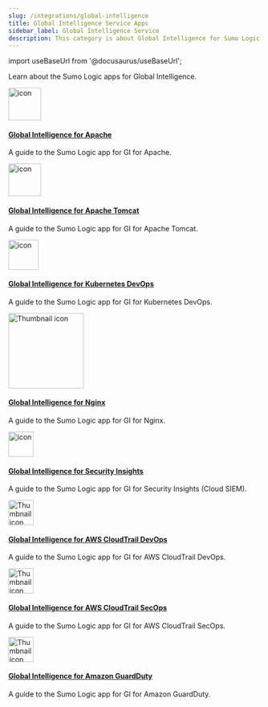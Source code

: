 ```yaml
---
slug: /integrations/global-intelligence
title: Global Intelligence Service Apps
sidebar_label: Global Intelligence Service
description: This category is about Global Intelligence for Sumo Logic apps.
---
```


import useBaseUrl from '@docusaurus/useBaseUrl';

Learn about the Sumo Logic apps for Global Intelligence.

<div className="box-wrapper" markdown="1">
<div className="box smallbox1 card">
  <div className="container">
  <img src={useBaseUrl('img/integrations/web-servers/gi-apache1.png')} alt="icon" width="65"/>
  <h4><a href="/docs/integrations/global-intelligence/apache">Global Intelligence for Apache</a></h4>
  <p>A guide to the Sumo Logic app for GI for Apache.</p>
  </div>
</div>
<div className="box smallbox2 card">
  <div className="container">
  <img src={useBaseUrl('img/integrations/web-servers/gi-apache.png')} alt="icon" width="65"/>
  <h4><a href="/docs/integrations/global-intelligence/apache-tomcat">Global Intelligence for Apache Tomcat</a></h4>
  <p>A guide to the Sumo Logic app for GI for Apache Tomcat.</p>
  </div>
</div>
  <div className="box smallbox3 card">
  <div className="container">
  <img src={useBaseUrl('img/icons/operations/kubernetes.png')} alt="icon" width="60"/>
  <h4><a href="/docs/integrations/global-intelligence/kubernetes-devops">Global Intelligence for Kubernetes DevOps</a></h4>
  <p>A guide to the Sumo Logic app for GI for Kubernetes DevOps.</p>
  </div>
</div>
  <div className="box smallbox4 card">
    <div className="container">
    <img src={useBaseUrl('img/integrations/web-servers/nginx.png')} alt="Thumbnail icon" width="150"/>
    <h4><a href="/docs/integrations/global-intelligence/nginx">Global Intelligence for Nginx</a></h4>
    <p>A guide to the Sumo Logic app for GI for Nginx.</p>
    </div>
</div>
  <div className="box smallbox5 card">
  <div className="container">
  <img src={useBaseUrl('img/icons/security/cloud-siem.png')} alt="icon" width="50"/>
  <h4><a href="/docs/integrations/global-intelligence/global-intelligence-security-insights">Global Intelligence for Security Insights</a></h4>
  <p>A guide to the Sumo Logic app for GI for Security Insights (Cloud SIEM).</p>
  </div>
</div>
  <div className="box smallbox6 card">
  <div className="container">
  <img src={useBaseUrl('img/integrations/amazon-aws/gi-devops.png')} alt="Thumbnail icon" width="50"/>
  <h4><a href="/docs/integrations/global-intelligence/global-intelligence-cloudtrail-devops">Global Intelligence for AWS CloudTrail DevOps</a></h4>
  <p>A guide to the Sumo Logic app for GI for AWS CloudTrail DevOps.</p>
  </div>
</div>
  <div className="box smallbox7 card">
  <div className="container">
  <img src={useBaseUrl('img/integrations/amazon-aws/gi-secops.png')} alt="Thumbnail icon" width="50"/>
  <h4><a href="/docs/integrations/global-intelligence/global-intelligence-cloudtrail-secops">Global Intelligence for AWS CloudTrail SecOps</a></h4>
  <p>A guide to the Sumo Logic app for GI for AWS CloudTrail SecOps.</p>
  </div>
</div>
  <div className="box smallbox8 card">
  <div className="container">
  <img src={useBaseUrl('img/integrations/amazon-aws/gi-guardduty.png')} alt="Thumbnail icon" width="50"/>
  <h4><a href="/docs/integrations/global-intelligence/global-intelligence-guardduty">Global Intelligence for Amazon GuardDuty</a></h4>
  <p>A guide to the Sumo Logic app for GI for Amazon GuardDuty.</p>
  </div>
  </div>
</div>
